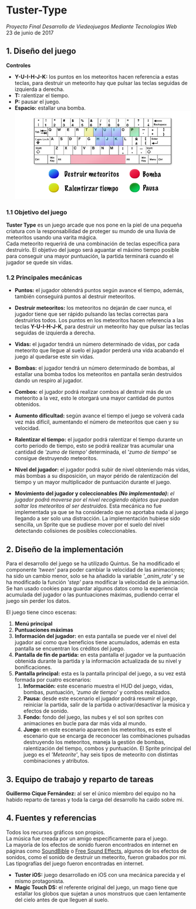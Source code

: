 # Tuster-Type
*Proyecto Final Desarrollo de Viedeojuegos Mediante Tecnologías Web*  
23 de junio de 2017

## 1. Diseño del juego
__Controles__
- __Y-U-I-H-J-K:__ los puntos en los meteoritos hacen referencia a estas teclas, para destruir un meteorito hay que pulsar las teclas seguidas de izquierda a derecha.
- __T:__ ralentizar el tiempo.
- __P:__ pausar el juego.
- __Espacio:__ estallar una bomba.
![Controles](/controles.jpg)

### 1.1 Objetivo del juego
__Tuster Type__ es un juego arcade que nos pone en la piel de una pequeña criatura con la responsabilidad de proteger su mundo de una lluvia de meteoritos usando una varita mágica.  
Cada meteorito requerirá de una combinación de teclas específica para destruirlo. El objetivo del juego será aguantar el máximo tiempo posible para conseguir una mayor puntuación, la partida terminará cuando el jugador se quede sin vidas.
### 1.2 Principales mecánicas
* __Puntos:__ el jugador obtendrá puntos según avance el tiempo, además, también conseguirá puntos al destruir meteoritos.
* __Destruir meteoritos:__ los meteoritos no dejarán de caer nunca, el jugador tiene que ser rápido pulsando las teclas correctas para destruirlos todos. Los puntos en los meteoritos hacen referencia a las teclas __Y-U-I-H-J-K__, para destruir un meteorito hay que pulsar las teclas seguidas de izquierda a derecha.
* __Vidas:__ el jugador tendrá un número determinado de vidas, por cada meteorito que llegue al suelo el jugador perderá una vida acabando el juego al quedarse este sin vidas.
* __Bombas:__ el jugador tendrá un número determinado de bombas, al estallar una bomba todos los meteoritos en pantalla serán destruidos dando un respiro al jugador.
* __Combos:__ el jugador podrá realizar combos al destruir más de un meteorito a la vez, esto le otorgará una mayor cantidad de puntos obtenidos.
* __Aumento dificultad:__ según avance el tiempo el juego se volverá cada vez más difícil, aumentando el número de meteoritos que caen y su velocidad.
* __Ralentizar el tiempo:__ el jugador podrá ralentizar el tiempo durante un corto periodo de tiempo, esto se podrá realizar tras acumular una cantidad de *'zumo de tiempo'* determinada, el *'zumo de tiempo'* se consigue destruyendo meteoritos.
* __Nivel del jugador:__ el jugador podrá subir de nivel obteniendo más vidas, más bombas a su disposición, un mayor pérido de ralentización del tiempo y un mayor multiplicador de puntuación durante el juego.

* __Movimiento del jugador y coleccionables *(No implementada)*:__ *el jugador podrá moverse por el nivel recogiendo objetos que puedan soltar los meteoritos al ser destruidos.* Esta mecánica no fue implementada ya que se ha considerado que no aportaba nada al juego llegando a ser solo una distracción. La implementación hubiese sido sencilla, un Sprite que se pudiese mover por el suelo del nivel detectando colisiones de posibles coleccionables.

## 2. Diseño de la implementación
Para el desarrollo del juego se ha utilizado Quintus. Se ha modificado el componente *'tween'* para poder cambiar la velocidad de las animaciones; ha sido un cambio menor, solo se ha añadido la variable *'_anim_rate'* y se ha modificado la función *'step'* para modificar la velocidad de la animación.  
Se han usado cookies para guardar algunos datos como la experiencia acumulada del jugador o las puntuaciones máximas, pudiendo cerrar el juego sin perder los datos.

El juego tiene cinco escenas:
1. __Menú principal__
2. __Puntuaciones máximas__
3. __Información del jugador:__ en esta pantalla se puede ver el nivel del jugador así como que beneficios tiene acumulados, además en esta pantalla se encuentran los créditos del juego.
4. __Pantalla de fin de partida:__ en esta pantalla el jugador ve la puntuación obtenida durante la partida y la información actualizada de su nivel y bonificaciones.
5. __Pantalla principal:__ esta es la pantalla principal del juego, a su vez está formada por cuatro escenarios:
    1. __Información:__ este escenario muestra el HUD del juego, vidas, bombas, puntuación, *'zumo de tiempo'* y combos realizados.
    2. __Pausa:__ desde este escenario el jugador podrá resumir el juego, reiniciar la partida, salir de la partida o activar/desactivar la música y efectos de sonido.
    3. __Fondo:__ fondo del juego, las nubes y el sol son sprites con animaciones en bucle para dar más vida al mundo.
    4. __Juego:__ en este escenario aparecen los meteoritos, es este el escenario que se encarga de reconocer las combinaciones pulsadas destruyendo los meteoritos, maneja la gestión de bombas, ralentización del tiempo, combos y puntuación. El Sprite principal del juego es el *'Meteorite'*, hay seis tipos de meteorito con distintas combinaciones y atributos.

## 3. Equipo de trabajo y reparto de tareas
__Guillermo Cique Fernández:__ al ser el único miembro del equipo no ha habido reparto de tareas y toda la carga del desarrollo ha caido sobre mi.

## 4. Fuentes y referencias
Todos los recursos gráficos son propios.  
La música fue creada por un amigo específicamente para el juego.  
La mayoría de los efectos de sonido fueron encontrados en internet en páginas como [SoundBible](http://soundbible.com/) o [Free Sound Effects](https://www.freesoundeffects.com), algunos de los efectos de sonidos, como el sonido de destruir un meteorito, fueron grabados por mi.  
Las tipografías del juego fueron encontradas en internet.  

* __Tuster iOS:__ juego desarrollado en iOS con una mecánica parecida y el mismo protagonista.
* __Magic Touch DS:__ el referente original del juego, un mago tiene que estallar los globos que sujetan a unos monstruos que caen lentamente del cielo antes de que lleguen al suelo.